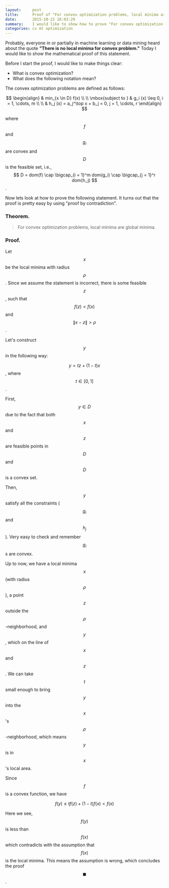```yaml
---
layout:     post
title:      Proof of "For convex optimization problems, local minima are global minima."
date:       2015-10-21 16:03:29
summary:    I would like to show how to prove "For convex optimization problems, local minima are global minima."
categories: cs ml optimization
---
```


Probably, everyone in or partially in machine learning or data mining heard about the quote **"There is no local minima for convex problem."** Today I would like to show the mathematical proof of this statement.


Before I start the proof, I would like to make things clear:

* What is convex optimization?
* What does the following notation mean?

The convex optimization problems are defined as follows: 

$$
\begin{align}
 			& min_{x \in D} f(x)  \\ \\
 \mbox{subject to } & g_i (x) \leq 0, i = 1, \cdots, m \\ \\
 			& h_j (x) = a_j^\top x + b_j = 0, j = 1, \cdots, r
\end{align}
$$

where $$f$$ and $$g_i$$ are convex and $$D$$ is the feasible set, i.e., $$ D = dom(f) \cap  \bigcap_{i = 1}^m dom(g_i) \cap \bigcap_{j = 1}^r dom(h_j) $$. 


Now lets look at how to prove the following statement. It turns out that the proof is pretty easy by using "proof by contradiction".

### Theorem.

> For convex optimization problems, local minima are global minima.


### Proof.

Let $$x$$ be the local minima with radius $$\rho$$. Since we assume the statement is incorrect, there is some feasible $$z$$, such that $$f(z) < f(x)$$ and $$ \|x - z\| > \rho$$.

Let's construct $$y$$ in the following way:

$$y = tz + (1 - t) x$$, where $$t \in [0, 1]$$.

First, $$y \in D$$ due to the fact that both $$x$$ and $$z$$ are feasible points in $$D$$ and $$D$$ is a convex set.

Then, $$y$$ satisfy all the constraints ($$g_i$$ and $$h_j$$). Very easy to check and remember $$g_i$$s are convex.

Up to now, we have a local minima $$x$$ (with radius $$\rho$$), a point $$z$$ outside the $$\rho$$-neighborhood, and $$y$$, which on the line of $$x$$ and $$z$$. We can take $$t$$ small enough to bring $$y$$ into the $$x$$'s $$\rho$$-neighborhood, which means $$y$$ is in $$x$$'s local area.

Since $$f$$ is a convex function, we have 

$$f(y) \leq tf(z) + (1-t)f(x) < f(x)$$

Here we see, $$f(y)$$ is less than $$f(x)$$ which contradicts with the assumption that $$f(x)$$ is the local minima. This means the assumption is wrong, which concludes the proof $$\blacksquare$$.










